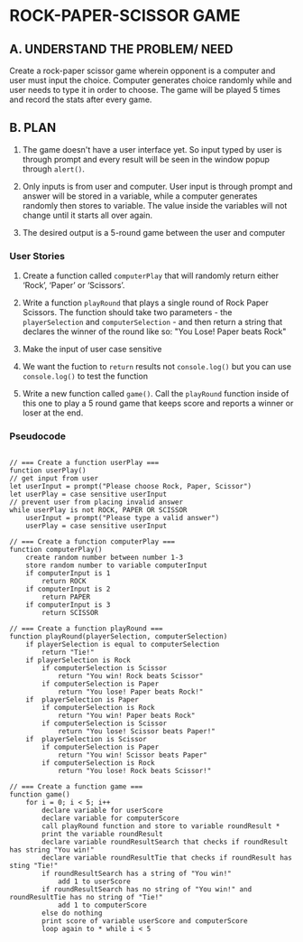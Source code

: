 # ROCK-PAPER-SCISSOR GAME

## A. UNDERSTAND THE PROBLEM/ NEED

Create a rock-paper scissor game wherein opponent is a computer and user must input the choice. Computer generates choice randomly while and user needs to type it in order to choose. The game will be played 5 times and record the stats after every game.

## B. PLAN

1. The game doesn't have a user interface yet. So input typed by user is through prompt and every result will be seen in the window popup through `alert()`.

2. Only inputs is from user and computer. User input is through prompt and answer will be stored in a variable, while a computer generates randomly then stores to variable. The value inside the variables will not change until it starts all over again.

3. The desired output is a 5-round game between the user and computer

### User Stories

1. Create a function called `computerPlay` that will randomly return either ‘Rock’, ‘Paper’ or ‘Scissors’.

2. Write a function `playRound` that plays a single round of Rock Paper Scissors. The function should take two parameters - the `playerSelection` and `computerSelection` - and then return a string that declares the winner of the round like so: "You Lose! Paper beats Rock"

3. Make the input of user case sensitive

4. We want the fuction to `return` results not `console.log()` but you can use `console.log()` to test the function

5. Write a new function called `game()`. Call the `playRound` function inside of this one to play a 5 round game that keeps score and reports a winner or loser at the end.

### Pseudocode

```javascipt

// === Create a function userPlay ===
function userPlay()
// get input from user
let userInput = prompt("Please choose Rock, Paper, Scissor")
let userPlay = case sensitive userInput
// prevent user from placing invalid answer
while userPlay is not ROCK, PAPER OR SCISSOR
    userInput = prompt("Please type a valid answer")
    userPlay = case sensitive userInput
    
// === Create a function computerPlay ===
function computerPlay()
    create random number between number 1-3
    store random number to variable computerInput
    if computerInput is 1
        return ROCK 
    if computerInput is 2
        return PAPER
    if computerInput is 3
        return SCISSOR

// === Create a function playRound ===
function playRound(playerSelection, computerSelection)
    if playerSelection is equal to computerSelection
        return "Tie!"
    if playerSelection is Rock
        if computerSelection is Scissor
            return "You win! Rock beats Scissor"
        if computerSelection is Paper
            return "You lose! Paper beats Rock!"
    if  playerSelection is Paper 
        if computerSelection is Rock
            return "You win! Paper beats Rock"
        if computerSelection is Scissor
            return "You lose! Scissor beats Paper!"
    if  playerSelection is Scissor
        if computerSelection is Paper
            return "You win! Scissor beats Paper"
        if computerSelection is Rock
            return "You lose! Rock beats Scissor!"

// === Create a function game ===
function game() 
    for i = 0; i < 5; i++
        declare variable for userScore
        declare variable for computerScore
        call playRound function and store to variable roundResult *
        print the variable roundResult 
        declare variable roundResultSearch that checks if roundResult has string "You win!"
        declare variable roundResultTie that checks if roundResult has sting "Tie!"
        if roundResultSearch has a string of "You win!"
            add 1 to userScore
        if roundResultSearch has no string of "You win!" and roundResultTie has no string of "Tie!"
            add 1 to computerScore
        else do nothing
        print score of variable userScore and computerScore
        loop again to * while i < 5
```